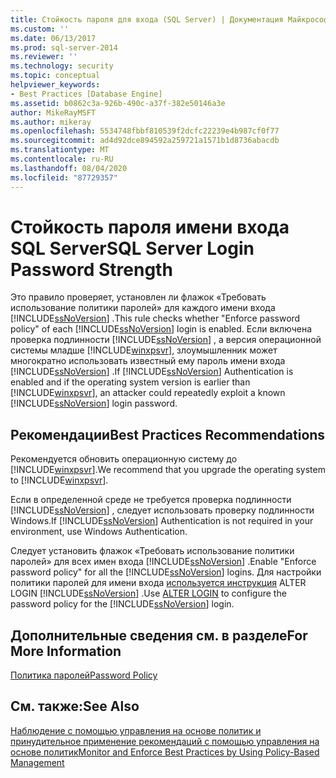 ```yaml
---
title: Стойкость пароля для входа (SQL Server) | Документация Майкрософт
ms.custom: ''
ms.date: 06/13/2017
ms.prod: sql-server-2014
ms.reviewer: ''
ms.technology: security
ms.topic: conceptual
helpviewer_keywords:
- Best Practices [Database Engine]
ms.assetid: b0862c3a-926b-490c-a37f-382e50146a3e
author: MikeRayMSFT
ms.author: mikeray
ms.openlocfilehash: 5534748fbbf810539f2dcfc22239e4b987cf0f77
ms.sourcegitcommit: ad4d92dce894592a259721a1571b1d8736abacdb
ms.translationtype: MT
ms.contentlocale: ru-RU
ms.lasthandoff: 08/04/2020
ms.locfileid: "87729357"
---
```

# <a name="sql-server-login-password-strength"></a><span data-ttu-id="76d36-102">Стойкость пароля имени входа SQL Server</span><span class="sxs-lookup"><span data-stu-id="76d36-102">SQL Server Login Password Strength</span></span>
  <span data-ttu-id="76d36-103">Это правило проверяет, установлен ли флажок «Требовать использование политики паролей» для каждого имени входа [!INCLUDE[ssNoVersion](../../includes/ssnoversion-md.md)] .</span><span class="sxs-lookup"><span data-stu-id="76d36-103">This rule checks whether "Enforce password policy" of each [!INCLUDE[ssNoVersion](../../includes/ssnoversion-md.md)] login is enabled.</span></span> <span data-ttu-id="76d36-104">Если включена проверка подлинности [!INCLUDE[ssNoVersion](../../includes/ssnoversion-md.md)] , а версия операционной системы младше [!INCLUDE[winxpsvr](../../includes/winxpsvr-md.md)], злоумышленник может многократно использовать известный ему пароль имени входа [!INCLUDE[ssNoVersion](../../includes/ssnoversion-md.md)] .</span><span class="sxs-lookup"><span data-stu-id="76d36-104">If [!INCLUDE[ssNoVersion](../../includes/ssnoversion-md.md)] Authentication is enabled and if the operating system version is earlier than [!INCLUDE[winxpsvr](../../includes/winxpsvr-md.md)], an attacker could repeatedly exploit a known [!INCLUDE[ssNoVersion](../../includes/ssnoversion-md.md)] login password.</span></span>  
  
## <a name="best-practices-recommendations"></a><span data-ttu-id="76d36-105">Рекомендации</span><span class="sxs-lookup"><span data-stu-id="76d36-105">Best Practices Recommendations</span></span>  
 <span data-ttu-id="76d36-106">Рекомендуется обновить операционную систему до [!INCLUDE[winxpsvr](../../includes/winxpsvr-md.md)].</span><span class="sxs-lookup"><span data-stu-id="76d36-106">We recommend that you upgrade the operating system to [!INCLUDE[winxpsvr](../../includes/winxpsvr-md.md)].</span></span>  
  
 <span data-ttu-id="76d36-107">Если в определенной среде не требуется проверка подлинности [!INCLUDE[ssNoVersion](../../includes/ssnoversion-md.md)] , следует использовать проверку подлинности Windows.</span><span class="sxs-lookup"><span data-stu-id="76d36-107">If [!INCLUDE[ssNoVersion](../../includes/ssnoversion-md.md)] Authentication is not required in your environment, use Windows Authentication.</span></span>  
  
 <span data-ttu-id="76d36-108">Следует установить флажок «Требовать использование политики паролей» для всех имен входа [!INCLUDE[ssNoVersion](../../includes/ssnoversion-md.md)] .</span><span class="sxs-lookup"><span data-stu-id="76d36-108">Enable "Enforce password policy" for all the [!INCLUDE[ssNoVersion](../../includes/ssnoversion-md.md)] logins.</span></span> <span data-ttu-id="76d36-109">Для настройки политики паролей для имени входа [используется инструкция](/sql/t-sql/statements/alter-login-transact-sql) ALTER LOGIN [!INCLUDE[ssNoVersion](../../includes/ssnoversion-md.md)] .</span><span class="sxs-lookup"><span data-stu-id="76d36-109">Use [ALTER LOGIN](/sql/t-sql/statements/alter-login-transact-sql) to configure the password policy for the [!INCLUDE[ssNoVersion](../../includes/ssnoversion-md.md)] login.</span></span>  
  
## <a name="for-more-information"></a><span data-ttu-id="76d36-110">Дополнительные сведения см. в разделе</span><span class="sxs-lookup"><span data-stu-id="76d36-110">For More Information</span></span>  
 [<span data-ttu-id="76d36-111">Политика паролей</span><span class="sxs-lookup"><span data-stu-id="76d36-111">Password Policy</span></span>](../security/password-policy.md)  
  
## <a name="see-also"></a><span data-ttu-id="76d36-112">См. также:</span><span class="sxs-lookup"><span data-stu-id="76d36-112">See Also</span></span>  
 [<span data-ttu-id="76d36-113">Наблюдение с помощью управления на основе политик и принудительное применение рекомендаций с помощью управления на основе политик</span><span class="sxs-lookup"><span data-stu-id="76d36-113">Monitor and Enforce Best Practices by Using Policy-Based Management</span></span>](monitor-and-enforce-best-practices-by-using-policy-based-management.md)  
  
  

